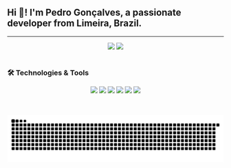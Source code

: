 <h2 align="left">Hi 👋! I'm Pedro Gonçalves, a passionate developer from Limeira, Brazil.</h2>
<!-- <p align="left">
  Turning ideas into apps and games using Flutter, Java, Lua, Python, and more.
</p> -->

<!-- <h3 align="left">🚀 What I do</h3>
<p align="left">
  I build real-world applications and games, always aiming for clean and functional code.
</p> -->

<hr>

<!-- GitHub Stats -->
<div align="center">
  <img src="https://github-readme-stats.vercel.app/api?username=pedrokGs&show_icons=true&theme=dracula&count_private=true" height="150" />
  <img src="https://github-readme-stats.vercel.app/api/top-langs?username=pedrokGs&layout=compact&theme=dracula&langs_count=5" height="150" />
</div>

<br>

<!-- Technologies -->
<h3 align="left">🛠 Technologies & Tools</h3>
<div align="center">
  <!-- Mobile -->
  <img src="https://cdn.jsdelivr.net/gh/devicons/devicon/icons/flutter/flutter-original.svg" height="30" />
  <img src="https://cdn.jsdelivr.net/gh/devicons/devicon/icons/dart/dart-original.svg" height="30" />

  <!-- Web / Scripting -->
  <img src="https://cdn.jsdelivr.net/gh/devicons/devicon/icons/c-sharp/c-sharp-original.svg" height="30" />

  <!-- Others -->
  <img src="https://cdn.jsdelivr.net/gh/devicons/devicon/icons/unity/unity-original.svg" height="30" />
  <img src="https://cdn.jsdelivr.net/gh/devicons/devicon/icons/kotlin/kotlin-original.svg" height="30" />
  <img src="https://cdn.jsdelivr.net/gh/devicons/devicon/icons/figma/figma-original.svg" height="30" />
</div>

<br>

<!-- Social Links -->
<!-- <h3 align="left">📫 Connect with me</h3>
<div align="center">
  <a href="https://www.linkedin.com/in/seu-linkedin">
    <img src="https://img.shields.io/badge/LinkedIn-0077B5?style=for-the-badge&logo=linkedin&logoColor=white" height="35" />
  </a>
  <a href="https://www.youtube.com/seu-canal">
    <img src="https://img.shields.io/badge/YouTube-FF0000?style=for-the-badge&logo=youtube&logoColor=white" height="35" />
  </a>
</div> -->

<br>

<!-- Optional Animation -->
<p align="center">
  <img src="https://raw.githubusercontent.com/pedroKgs/pedroKgs/output/snake.svg" alt="Snake animation" />
</p>

